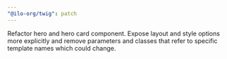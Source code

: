 ```yaml
---
"@ilo-org/twig": patch
---
```


Refactor hero and hero card component. Expose layout and style options more explicitly and remove parameters and classes that refer to specific template names which could change.
